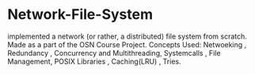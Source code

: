 # Network-File-System
implemented a network (or rather, a distributed) file system from scratch. 
Made as a part of the OSN Course Project. 
Concepts Used: Netwoeking , Redundancy , Concurrency and Multithreading, Systemcalls , File Management, POSIX Libraries , Caching(LRU) , Tries.

